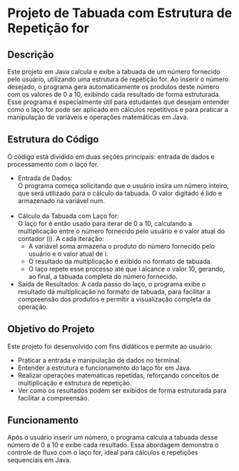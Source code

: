 <h1>Projeto de Tabuada com Estrutura de Repetição for</h1>
<h2>Descrição</h2>
<p>Este projeto em Java calcula e exibe a tabuada de um número fornecido pelo usuário, utilizando uma estrutura de repetição for. Ao inserir o número desejado, o programa gera automaticamente os produtos deste número com os valores de 0 a 10, exibindo cada resultado de forma estruturada. Esse programa é especialmente útil para estudantes que desejam entender como o laço for pode ser aplicado em cálculos repetitivos e para praticar a manipulação de variáveis e operações matemáticas em Java.</p>

<h2>Estrutura do Código</h2>
<p>O código está dividido em duas seções principais: entrada de dados e processamento com o laço for.</p>

<ul>
  <li>Entrada de Dados:<br>
      O programa começa solicitando que o usuário insira um número inteiro, que será utilizado para o cálculo da tabuada. O valor digitado é lido e armazenado na variável num.</li>
<br>
  <li>Cálculo da Tabuada com Laço for:<br>
      O laço for é então usado para iterar de 0 a 10, calculando a multiplicação entre o número fornecido pelo usuário e o valor atual do contador (i). A cada iteração:
    <ul>
      <li>A variável soma armazena o produto do número fornecido pelo usuário e o valor atual de i.</li>
      <li>O resultado da multiplicação é exibido no formato de tabuada.</li>
      <li>O laço repete esse processo até que i alcance o valor 10, gerando, ao final, a tabuada completa do número fornecido.</li>
    </ul>
  </li>

  <li>Saída de Resultados: A cada passo do laço, o programa exibe o resultado da multiplicação no formato de tabuada, para facilitar a compreensão dos produtos e permitir a visualização completa da operação.</li>
</ul>

<h2>Objetivo do Projeto</h2>
<p>Este projeto foi desenvolvido com fins didáticos e permite ao usuário:</p>

<ul>
  <li>Praticar a entrada e manipulação de dados no terminal.</li>
  <li>Entender a estrutura e funcionamento do laço for em Java.</li>
  <li>Realizar operações matemáticas repetidas, reforçando conceitos de multiplicação e estrutura de repetição.</li>
  <li>Ver como os resultados podem ser exibidos de forma estruturada para facilitar a compreensão.</li>
</ul>  

<h2>Funcionamento</h2>
<p>Após o usuário inserir um número, o programa calcula a tabuada desse número de 0 a 10 e exibe cada resultado. Essa abordagem demonstra o controle de fluxo com o laço for, ideal para cálculos e repetições sequenciais em Java.</p>

